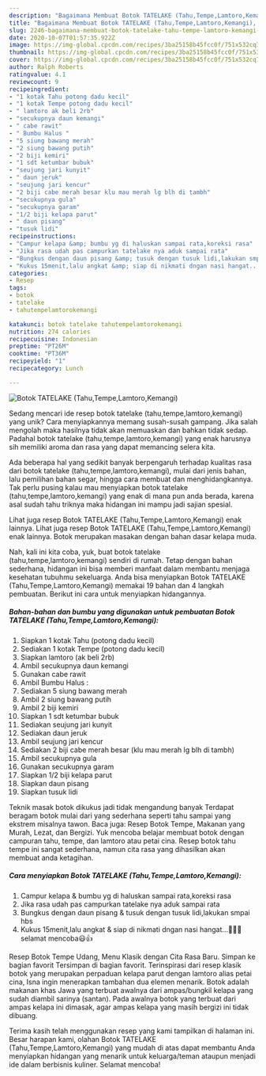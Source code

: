 ```yaml
---
description: "Bagaimana Membuat Botok TATELAKE (Tahu,Tempe,Lamtoro,Kemangi), Sempurna"
title: "Bagaimana Membuat Botok TATELAKE (Tahu,Tempe,Lamtoro,Kemangi), Sempurna"
slug: 2246-bagaimana-membuat-botok-tatelake-tahu-tempe-lamtoro-kemangi-sempurna
date: 2020-10-07T01:57:35.922Z
image: https://img-global.cpcdn.com/recipes/3ba25158b45fcc0f/751x532cq70/botok-tatelake-tahutempelamtorokemangi-foto-resep-utama.jpg
thumbnail: https://img-global.cpcdn.com/recipes/3ba25158b45fcc0f/751x532cq70/botok-tatelake-tahutempelamtorokemangi-foto-resep-utama.jpg
cover: https://img-global.cpcdn.com/recipes/3ba25158b45fcc0f/751x532cq70/botok-tatelake-tahutempelamtorokemangi-foto-resep-utama.jpg
author: Ralph Roberts
ratingvalue: 4.1
reviewcount: 9
recipeingredient:
- "1 kotak Tahu potong dadu kecil"
- "1 kotak Tempe potong dadu kecil"
- " lamtoro ak beli 2rb"
- "secukupnya daun kemangi"
- " cabe rawit"
- " Bumbu Halus "
- "5 siung bawang merah"
- "2 siung bawang putih"
- "2 biji kemiri"
- "1 sdt ketumbar bubuk"
- "seujung jari kunyit"
- " daun jeruk"
- "seujung jari kencur"
- "2 biji cabe merah besar klu mau merah lg blh di tambh"
- "secukupnya gula"
- "secukupnya garam"
- "1/2 biji kelapa parut"
- " daun pisang"
- "tusuk lidi"
recipeinstructions:
- "Campur kelapa &amp; bumbu yg di haluskan sampai rata,koreksi rasa"
- "Jika rasa udah pas campurkan tatelake nya aduk sampai rata"
- "Bungkus dengan daun pisang &amp; tusuk dengan tusuk lidi,lakukan smpai hbs"
- "Kukus 15menit,lalu angkat &amp; siap di nikmati dngan nasi hangat...🤤🤤🤤selamat mencoba😃👍"
categories:
- Resep
tags:
- botok
- tatelake
- tahutempelamtorokemangi

katakunci: botok tatelake tahutempelamtorokemangi 
nutrition: 274 calories
recipecuisine: Indonesian
preptime: "PT26M"
cooktime: "PT36M"
recipeyield: "1"
recipecategory: Lunch

---
```



![Botok TATELAKE (Tahu,Tempe,Lamtoro,Kemangi)](https://img-global.cpcdn.com/recipes/3ba25158b45fcc0f/751x532cq70/botok-tatelake-tahutempelamtorokemangi-foto-resep-utama.jpg)

Sedang mencari ide resep botok tatelake (tahu,tempe,lamtoro,kemangi) yang unik? Cara menyiapkannya memang susah-susah gampang. Jika salah mengolah maka hasilnya tidak akan memuaskan dan bahkan tidak sedap. Padahal botok tatelake (tahu,tempe,lamtoro,kemangi) yang enak harusnya sih memiliki aroma dan rasa yang dapat memancing selera kita.

Ada beberapa hal yang sedikit banyak berpengaruh terhadap kualitas rasa dari botok tatelake (tahu,tempe,lamtoro,kemangi), mulai dari jenis bahan, lalu pemilihan bahan segar, hingga cara membuat dan menghidangkannya. Tak perlu pusing kalau mau menyiapkan botok tatelake (tahu,tempe,lamtoro,kemangi) yang enak di mana pun anda berada, karena asal sudah tahu triknya maka hidangan ini mampu jadi sajian spesial.

Lihat juga resep Botok TATELAKE (Tahu,Tempe,Lamtoro,Kemangi) enak lainnya. Lihat juga resep Botok TATELAKE (Tahu,Tempe,Lamtoro,Kemangi) enak lainnya. Botok merupakan masakan dengan bahan dasar kelapa muda.


Nah, kali ini kita coba, yuk, buat botok tatelake (tahu,tempe,lamtoro,kemangi) sendiri di rumah. Tetap dengan bahan sederhana, hidangan ini bisa memberi manfaat dalam membantu menjaga kesehatan tubuhmu sekeluarga. Anda bisa menyiapkan Botok TATELAKE (Tahu,Tempe,Lamtoro,Kemangi) memakai 19 bahan dan 4 langkah pembuatan. Berikut ini cara untuk menyiapkan hidangannya.

<!--inarticleads1-->

##### Bahan-bahan dan bumbu yang digunakan untuk pembuatan Botok TATELAKE (Tahu,Tempe,Lamtoro,Kemangi):

1. Siapkan 1 kotak Tahu (potong dadu kecil)
1. Sediakan 1 kotak Tempe (potong dadu kecil)
1. Siapkan  lamtoro (ak beli 2rb)
1. Ambil secukupnya daun kemangi
1. Gunakan  cabe rawit
1. Ambil  Bumbu Halus :
1. Sediakan 5 siung bawang merah
1. Ambil 2 siung bawang putih
1. Ambil 2 biji kemiri
1. Siapkan 1 sdt ketumbar bubuk
1. Sediakan seujung jari kunyit
1. Sediakan  daun jeruk
1. Ambil seujung jari kencur
1. Sediakan 2 biji cabe merah besar (klu mau merah lg blh di tambh)
1. Ambil secukupnya gula
1. Gunakan secukupnya garam
1. Siapkan 1/2 biji kelapa parut
1. Siapkan  daun pisang
1. Siapkan tusuk lidi


Teknik masak botok dikukus jadi tidak mengandung banyak Terdapat beragam botok mulai dari yang sederhana seperti tahu sampai yang ekstrem misalnya tawon. Baca juga: Resep Botok Tempe, Makanan yang Murah, Lezat, dan Bergizi. Yuk mencoba belajar membuat botok dengan campuran tahu, tempe, dan lamtoro atau petai cina. Resep botok tahu tempe ini sangat sederhana, namun cita rasa yang dihasilkan akan membuat anda ketagihan. 

<!--inarticleads2-->

##### Cara menyiapkan Botok TATELAKE (Tahu,Tempe,Lamtoro,Kemangi):

1. Campur kelapa &amp; bumbu yg di haluskan sampai rata,koreksi rasa
1. Jika rasa udah pas campurkan tatelake nya aduk sampai rata
1. Bungkus dengan daun pisang &amp; tusuk dengan tusuk lidi,lakukan smpai hbs
1. Kukus 15menit,lalu angkat &amp; siap di nikmati dngan nasi hangat...🤤🤤🤤selamat mencoba😃👍


Resep Botok Tempe Udang, Menu Klasik dengan Cita Rasa Baru. Simpan ke bagian favorit Tersimpan di bagian favorit. Terinspirasi dari resep klasik botok yang merupakan perpaduan kelapa parut dengan lamtoro alias petai cina, Isna ingin menerapkan tambahan dua elemen menarik. Botok adalah makanan khas Jawa yang terbuat awalnya dari ampas/bungkil kelapa yang sudah diambil sarinya (santan). Pada awalnya botok yang terbuat dari ampas kelapa ini dimasak, agar ampas kelapa yang masih bergizi ini tidak dibuang. 

Terima kasih telah menggunakan resep yang kami tampilkan di halaman ini. Besar harapan kami, olahan Botok TATELAKE (Tahu,Tempe,Lamtoro,Kemangi) yang mudah di atas dapat membantu Anda menyiapkan hidangan yang menarik untuk keluarga/teman ataupun menjadi ide dalam berbisnis kuliner. Selamat mencoba!
